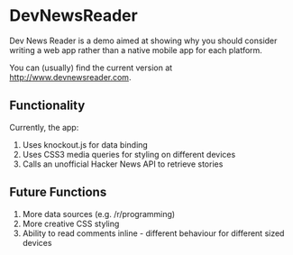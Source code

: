 DevNewsReader
=============
Dev News Reader is a demo aimed at showing why you should consider writing a web app rather than a native mobile app for each platform.

You can (usually) find the current version at http://www.devnewsreader.com.

Functionality
-------------
Currently, the app:

1.  Uses knockout.js for data binding
2.  Uses CSS3 media queries for styling on different devices
3.  Calls an unofficial Hacker News API to retrieve stories

Future Functions
----------------

1.  More data sources (e.g. /r/programming)
2.  More creative CSS styling
3.  Ability to read comments inline - different behaviour for different sized devices